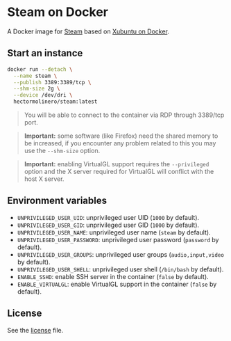 # Steam on Docker

A Docker image for [Steam](https://steampowered.com) based on [Xubuntu on Docker](https://github.com/hectorm/docker-xubuntu).

## Start an instance

```sh
docker run --detach \
  --name steam \
  --publish 3389:3389/tcp \
  --shm-size 2g \
  --device /dev/dri \
  hectormolinero/steam:latest
```

> You will be able to connect to the container via RDP through 3389/tcp port.

> **Important:** some software (like Firefox) need the shared memory to be increased, if you
encounter any problem related to this you may use the `--shm-size` option.

> **Important:** enabling VirtualGL support requires the `--privileged` option and the X server
required for VirtualGL will conflict with the host X server.

## Environment variables

* `UNPRIVILEGED_USER_UID`: unprivileged user UID (`1000` by default).
* `UNPRIVILEGED_USER_GID`: unprivileged user GID (`1000` by default).
* `UNPRIVILEGED_USER_NAME`: unprivileged user name (`steam` by default).
* `UNPRIVILEGED_USER_PASSWORD`: unprivileged user password (`password` by default).
* `UNPRIVILEGED_USER_GROUPS`: unprivileged user groups (`audio,input,video` by default).
* `UNPRIVILEGED_USER_SHELL`: unprivileged user shell (`/bin/bash` by default).
* `ENABLE_SSHD`: enable SSH server in the container (`false` by default).
* `ENABLE_VIRTUALGL`: enable VirtualGL support in the container (`false` by default).

## License

See the [license](LICENSE.md) file.
